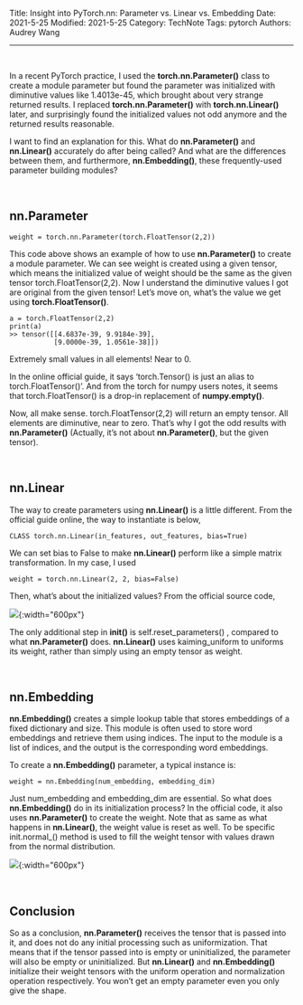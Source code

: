 Title: Insight into PyTorch.nn: Parameter vs. Linear vs. Embedding
Date: 2021-5-25
Modified: 2021-5-25
Category: TechNote
Tags: pytorch
Authors: Audrey Wang

---

<br />

In a recent PyTorch practice, I used the **torch.nn.Parameter()** class to create a module parameter but found the parameter was initialized with diminutive values like 1.4013e-45, which brought about very strange returned results. I replaced **torch.nn.Parameter()** with **torch.nn.Linear()** later, and surprisingly found the initialized values not odd anymore and the returned results reasonable.

I want to find an explanation for this. What do **nn.Parameter()** and **nn.Linear()** accurately do after being called? And what are the differences between them, and furthermore, **nn.Embedding()**, these frequently-used parameter building modules?

<br />

## nn.Parameter

```text
weight = torch.nn.Parameter(torch.FloatTensor(2,2))
```

This code above shows an example of how to use **nn.Parameter()** to create a module parameter. We can see weight is created using a given tensor, which means the initialized value of weight should be the same as the given tensor torch.FloatTensor(2,2). Now I understand the diminutive values I got are original from the given tensor! Let’s move on, what’s the value we get using **torch.FloatTensor()**.

```text
a = torch.FloatTensor(2,2)
print(a)
>> tensor([[4.6837e-39, 9.9184e-39],
           [9.0000e-39, 1.0561e-38]])
```

Extremely small values in all elements! Near to 0.

In the online official guide, it says ‘torch.Tensor() is just an alias to torch.FloatTensor()’. And from the torch for numpy users notes, it seems that torch.FloatTensor() is a drop-in replacement of **numpy.empty()**.

Now, all make sense. torch.FloatTensor(2,2) will return an empty tensor. All elements are diminutive, near to zero. That’s why I got the odd results with **nn.Parameter()** (Actually, it’s not about **nn.Parameter()**, but the given tensor).

<br />

## nn.Linear

The way to create parameters using **nn.Linear()** is a little different. From the official guide online, the way to instantiate is below,

```text
CLASS torch.nn.Linear(in_features, out_features, bias=True)
```

We can set bias to False to make **nn.Linear()** perform like a simple matrix transformation. In my case, I used

```text
weight = torch.nn.Linear(2, 2, bias=False)
```

Then, what’s about the initialized values? From the official source code,

![]({static}/pictures/2.png){:width="600px"}

The only additional step in **__init__()** is self.reset_parameters() , compared to what **nn.Parameter()** does. **nn.Linear()** uses kaiming_uniform to uniforms its weight, rather than simply using an empty tensor as weight.

<br />

## nn.Embedding

**nn.Embedding()** creates a simple lookup table that stores embeddings of a fixed dictionary and size. This module is often used to store word embeddings and retrieve them using indices. The input to the module is a list of indices, and the output is the corresponding word embeddings.

To create a **nn.Embedding()** parameter, a typical instance is:
```text
weight = nn.Embedding(num_embedding, embedding_dim)
```

Just num_embedding and embedding_dim are essential. So what does **nn.Embedding()** do in its initialization process? In the official code, it also uses **nn.Parameter()** to create the weight. Note that as same as what happens in **nn.Linear()**, the weight value is reset as well. To be specific init.normal_() method is used to fill the weight tensor with values drawn from the normal distribution.

![]({static}/pictures/3.png){:width="600px"}

<br />

## Conclusion
So as a conclusion, **nn.Parameter()** receives the tensor that is passed into it, and does not do any initial processing such as uniformization. That means that if the tensor passed into is empty or uninitialized, the parameter will also be empty or uninitialized. But **nn.Linear()** and **nn.Embedding()** initialize their weight tensors with the uniform operation and normalization operation respectively. You won’t get an empty parameter even you only give the shape.